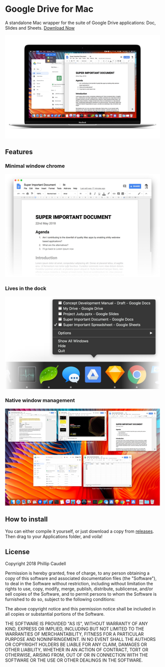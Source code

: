 # Google Drive for Mac
A standalone Mac wrapper for the suite of Google Drive applications: Doc, Slides and Sheets. [Download Now](https://github.com/phillipcaudell/Google-Drive-for-Mac/releases)

![Demo screenshot](Images/Hero.jpg)

## Features

### Minimal window chrome
![The windows have minimal chrome](Images/Chrome.jpg)

### Lives in the dock
![The windows have minimal chrome](Images/Dock.jpg)

### Native window management 
![Use native window management](Images/Windows.jpg)

## How to install 
You can either compile it yourself, or just download a copy from [releases](https://github.com/phillipcaudell/Google-Drive-for-Mac/releases). Then drag to your Applications folder, and voila! 

## License 
Copyright 2018 Phillip Caudell

Permission is hereby granted, free of charge, to any person obtaining a copy of this software and associated documentation files (the "Software"), to deal in the Software without restriction, including without limitation the rights to use, copy, modify, merge, publish, distribute, sublicense, and/or sell copies of the Software, and to permit persons to whom the Software is furnished to do so, subject to the following conditions:

The above copyright notice and this permission notice shall be included in all copies or substantial portions of the Software.

THE SOFTWARE IS PROVIDED "AS IS", WITHOUT WARRANTY OF ANY KIND, EXPRESS OR IMPLIED, INCLUDING BUT NOT LIMITED TO THE WARRANTIES OF MERCHANTABILITY, FITNESS FOR A PARTICULAR PURPOSE AND NONINFRINGEMENT. IN NO EVENT SHALL THE AUTHORS OR COPYRIGHT HOLDERS BE LIABLE FOR ANY CLAIM, DAMAGES OR OTHER LIABILITY, WHETHER IN AN ACTION OF CONTRACT, TORT OR OTHERWISE, ARISING FROM, OUT OF OR IN CONNECTION WITH THE SOFTWARE OR THE USE OR OTHER DEALINGS IN THE SOFTWARE.